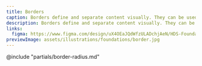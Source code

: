 ```yaml
---
title: Borders
caption: Borders define and separate content visually. They can be used alone or in combination with elevation.
description: Borders define and separate content visually. They can be used alone or in combination with elevation.
links:
  figma: https://www.figma.com/design/uX4OEaJQdWfzULADchjAeN/HDS-Foundations-v2.0?node-id=6024-2082&t=z7hDCKFFuGUMDRYe-1
previewImage: assets/illustrations/foundations/border.jpg
---
```


<section data-tab="Guidelines">
  @include "partials/border-radius.md"
</section>
